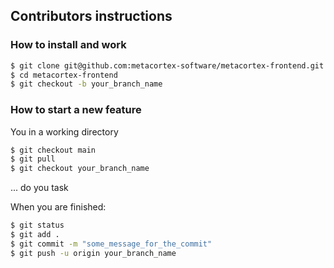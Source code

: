 ## Contributors instructions


### How to install and work

```bash
$ git clone git@github.com:metacortex-software/metacortex-frontend.git
$ cd metacortex-frontend
$ git checkout -b your_branch_name
```

### How to start a new feature

You in a working directory 

```bash
$ git checkout main
$ git pull 
$ git checkout your_branch_name
```

... do you task

When you are finished:

```bash
$ git status
$ git add .
$ git commit -m "some_message_for_the_commit"
$ git push -u origin your_branch_name
```
